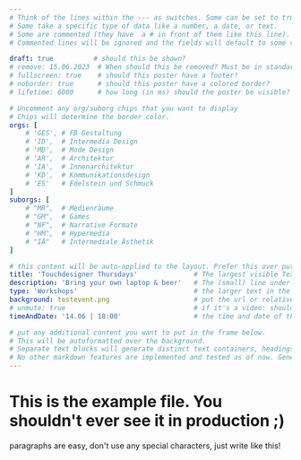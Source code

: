 ```yaml
---
# Think of the lines within the --- as switches. Some can be set to true or false like a light switch
# Some take a specific type of data like a number, a date, or text.
# Some are commented (they have  a # in front of them like this line). Remove the # to make them do something.
# Commented lines will be ignored and the fields will default to some value defined in code. 

draft: true          # should this be shown?
# remove: 15.06.2023  # When should this be removed? Must be in standard german date format (dd.mm.yyyy)
# fullscreen: true    # should this poster have a footer? 
# noborder: true      # should this poster have a colored border?
# lifetime: 6000      # how long (in ms) should the poster be visible?

# Uncomment any org/suborg chips that you want to display
# Chips will determine the border color.
orgs: [ 
    # 'GES', # FB Gestaltung
    # 'ID',  # Intermedia Design
    # 'MD',  # Mode Design
    # 'AR',  # Architektur
    # 'IA',  # Innenarchitektur
    # 'KD',  # Kommunikationsdesign
    # 'ES'   # Edelstein und Schmuck
]
suborgs: [
    # "MR",  # Medienräume
    # "GM",  # Games
    # "NF",  # Narrative Formate
    # "HM",  # Hypermedia
    # "IÄ"   # Intermediale Ästhetik
]

# this content will be auto-applied to the layout. Prefer this over putting info in the markdown!
title: 'Touchdesigner Thursdays'              # The largest visible Text in the Footer
description: 'Bring your own laptop & beer'   # The (small) line under the title
type: 'Workshops'                             # the larger text in the bottom left. 
background: testevent.png                     # put the url or relative path of any image or video file you want to use as the background. Prefer small files!
# unmute: true                                # if it's a video: should the video sound be played? Try to avoid. 
timeAndDate: '14.06 | 18:00'                  # the time and date of the event, will be displayed top right over the background. Choose any formatting. I recommend dd.mm | hh.mm

# put any additional content you want to put in the frame below.
# This will be autoformatted over the background.
# Separate text blocks will generate distinct text containers, headings (prefix the line with `# ` for H1, `## ` for H2 and so on, mind the space after #) will be rendered as large text.
# No other markdown features are implemented and tested as of now. General styling (bold, italic, etc.) might work. 
---
```

# This is the example file. You shouldn't ever see it in production ;)

paragraphs are easy, don't use any special characters, just write like this!
